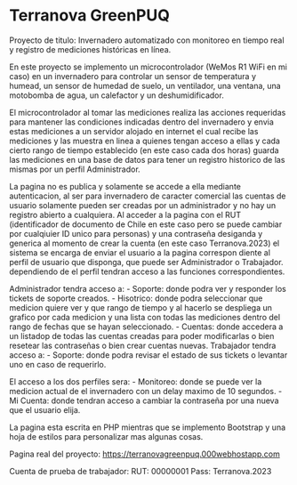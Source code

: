 # Terranova GreenPUQ
Proyecto de titulo: Invernadero automatizado con monitoreo en tiempo real y registro de mediciones históricas en línea.

En este proyecto se implemento un microcontrolador (WeMos R1 WiFi en mi caso) en un invernadero para controlar un sensor de temperatura y humead, un sensor de humedad de suelo, un ventilador, una ventana, una motobomba de agua, un calefactor y un deshumidificador.

El microcontrolador al tomar las mediciones realiza las acciones requeridas para mantener las condiciones indicadas dentro del invernadero y envia estas mediciones a un servidor alojado en internet el cual recibe las mediciones y las muestra en linea a quienes tengan acceso a ellas y cada cierto rango de tiempo establecido (en este caso cada dos horas) guarda las mediciones en una base de datos para tener un registro historico de las mismas por un perfil Administrador.

La pagina no es publica y solamente se accede a ella mediante autenticacion, al ser para invernadero de caracter comercial las cuentas de usuario solamente pueden ser creadas por un administrador y no hay un registro abierto a cualquiera. Al acceder a la pagina con el RUT (identificador de documento de Chile en este caso pero se puede cambiar por cualqiuier ID unico para personas) y una contraseña desiganda y generica al momento de crear la cuenta (en este caso Terranova.2023) el sistema se encarga de enviar el usuario a la pagina correspon diente al perfil de usuario que disponga, que puede ser Administrador o Trabajador. dependiendo de el perfil tendran acceso a las funciones correspondientes.

Administrador tendra acceso a:
                              - Soporte: donde podra ver y responder los tickets de soporte creados.
                              - Hisotrico: donde podra seleccionar que medicion quiere ver y que rango de tiempo y 
                                al hacerlo se despliega un grafico por cada medicion y una lista con todas las mediciones 
                                dentro del rango de fechas que se hayan seleccionado.
                              - Cuentas: donde accedera a un listadop de todas las cuentas creadas para poder 
                                modificarlas o bien resetear las contraseñas o bien crear cuentas nuevas.
Trabajador tendra acceso a:
                              - Soporte: donde podra revisar el estado de sus tickets o levantar uno en caso de requerirlo.

El acceso a los dos perfiles sera:
                              - Monitoreo: donde se puede ver la medicion actual de el invernadero con un delay maximo de 
                                10 segundos.
                              - Mi Cuenta: donde tendran acceso a cambiar la contraseña por una nueva que el usuario elija.

La pagina esta escrita en PHP mientras que se implemento Bootstrap y una hoja de estilos para personalizar mas algunas cosas.

Pagina real del proyecto: https://terranovagreenpuq.000webhostapp.com

Cuenta de prueba de trabajador: 
  RUT: 00000001
  Pass: Terranova.2023
